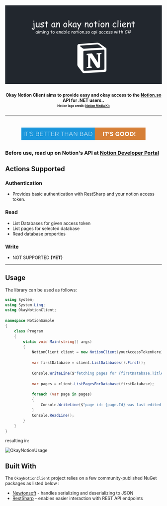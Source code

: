 <h1 align="center">
  <img src="https://github.com/johnpierson/OkayNotionClient/blob/main/!documentation/socialLogo.png" alt="Relay" width="800">
</h1>
<h4 align="center">Okay Notion Client aims to provide easy and okay access to the <a href="https://www.notion.so/">Notion.so</a> API for .NET users..
    <br>
<sub><sup>Notion logo credit: <a href="https://www.notion.so/Media-Kit-205535b1d9c4440497a3d7a2ac096286">Notion Media Kit</a></sub></sup>
</h4>



---
<h1 align="center">
<img src="https://github.com/johnpierson/OkayNotionClient/blob/main/!documentation/its-better-than-bad-its-good.svg" alt="Relay" width="400">
</h1>

### Before use, read up on Notion's API at [Notion Developer Portal](https://developers.notion.com/)

## Actions Supported

### Authentication
- Provides basic authentication with RestSharp and your notion access token.

### Read
- List Databases for given access token
- List pages for selected database
- Read database properties

### Write
- NOT SUPPORTED **(YET)**

---

## Usage

The library can be used as follows:
```csharp
using System;
using System.Linq;
using OkayNotionClient;

namespace NotionSample
{
    class Program
    {
        static void Main(string[] args)
        {
            NotionClient client = new NotionClient(yourAccessTokenHere);

            var firstDatabase = client.ListDatabases().First();
            
            Console.WriteLine($"fetching pages for {firstDatabase.Title.First().PlainText}");

            var pages = client.ListPagesForDatabase(firstDatabase);

            foreach (var page in pages)
            {
                Console.WriteLine($"page id: {page.Id} was last edited at {page.LastEditedTime}");
            }
            Console.ReadLine();
        }
    }
}
```

resulting in:

<img src="https://github.com/johnpierson/OkayNotionClient/blob/main/!documentation/01_Usage.gif" alt="OkayNotionUsage" width="800">

## Built With
The `OkayNotionClient` project relies on a few community-published NuGet packages as listed below :
* [Newtonsoft](https://www.nuget.org/packages/newtonsoft.json/) - handles serializing and deserializing to JSON
* [RestSharp](https://www.nuget.org/packages/RestSharp/) - enables easier interaction with REST API endpoints
